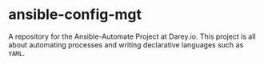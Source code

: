 # ansible-config-mgt
A repository for the Ansible-Automate Project at Darey.io. This project is all about automating processes and writing declarative languages such as `YAML`.
